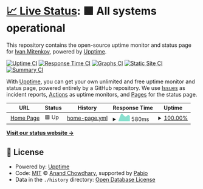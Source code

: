 # [📈 Live Status](https://status.mitenkov.com): <!--live status--> **🟩 All systems operational**

This repository contains the open-source uptime monitor and status page for [Ivan Mitenkov](https://mitenkov.com), powered by [Upptime](https://github.com/upptime/upptime).

[![Uptime CI](https://github.com/MitenkovIvan/upptime/workflows/Uptime%20CI/badge.svg)](https://github.com/MitenkovIvan/upptime/actions?query=workflow%3A%22Uptime+CI%22)
[![Response Time CI](https://github.com/MitenkovIvan/upptime/workflows/Response%20Time%20CI/badge.svg)](https://github.com/MitenkovIvan/upptime/actions?query=workflow%3A%22Response+Time+CI%22)
[![Graphs CI](https://github.com/MitenkovIvan/upptime/workflows/Graphs%20CI/badge.svg)](https://github.com/MitenkovIvan/upptime/actions?query=workflow%3A%22Graphs+CI%22)
[![Static Site CI](https://github.com/MitenkovIvan/upptime/workflows/Static%20Site%20CI/badge.svg)](https://github.com/MitenkovIvan/upptime/actions?query=workflow%3A%22Static+Site+CI%22)
[![Summary CI](https://github.com/MitenkovIvan/upptime/workflows/Summary%20CI/badge.svg)](https://github.com/MitenkovIvan/upptime/actions?query=workflow%3A%22Summary+CI%22)

With [Upptime](https://upptime.js.org), you can get your own unlimited and free uptime monitor and status page, powered entirely by a GitHub repository. We use [Issues](https://github.com/MitenkovIvan/upptime/issues) as incident reports, [Actions](https://github.com/MitenkovIvan/upptime/actions) as uptime monitors, and [Pages](https://status.mitenkov.com) for the status page.

<!--start: status pages-->
<!-- This summary is generated by Upptime (https://github.com/upptime/upptime) -->
<!-- Do not edit this manually, your changes will be overwritten -->
<!-- prettier-ignore -->
| URL | Status | History | Response Time | Uptime |
| --- | ------ | ------- | ------------- | ------ |
| <img alt="" src="https://icons.duckduckgo.com/ip3/mitenkov.com.ico" height="13"> [Home Page](https://mitenkov.com) | 🟩 Up | [home-page.yml](https://github.com/MitenkovIvan/upptime/commits/HEAD/history/home-page.yml) | <details><summary><img alt="Response time graph" src="./graphs/home-page/response-time-week.png" height="20"> 580ms</summary><br><a href="https://status.mitenkov.com/history/home-page"><img alt="Response time 596" src="https://img.shields.io/endpoint?url=https%3A%2F%2Fraw.githubusercontent.com%2FMitenkovIvan%2Fupptime%2FHEAD%2Fapi%2Fhome-page%2Fresponse-time.json"></a><br><a href="https://status.mitenkov.com/history/home-page"><img alt="24-hour response time 470" src="https://img.shields.io/endpoint?url=https%3A%2F%2Fraw.githubusercontent.com%2FMitenkovIvan%2Fupptime%2FHEAD%2Fapi%2Fhome-page%2Fresponse-time-day.json"></a><br><a href="https://status.mitenkov.com/history/home-page"><img alt="7-day response time 580" src="https://img.shields.io/endpoint?url=https%3A%2F%2Fraw.githubusercontent.com%2FMitenkovIvan%2Fupptime%2FHEAD%2Fapi%2Fhome-page%2Fresponse-time-week.json"></a><br><a href="https://status.mitenkov.com/history/home-page"><img alt="30-day response time 535" src="https://img.shields.io/endpoint?url=https%3A%2F%2Fraw.githubusercontent.com%2FMitenkovIvan%2Fupptime%2FHEAD%2Fapi%2Fhome-page%2Fresponse-time-month.json"></a><br><a href="https://status.mitenkov.com/history/home-page"><img alt="1-year response time 609" src="https://img.shields.io/endpoint?url=https%3A%2F%2Fraw.githubusercontent.com%2FMitenkovIvan%2Fupptime%2FHEAD%2Fapi%2Fhome-page%2Fresponse-time-year.json"></a></details> | <details><summary><a href="https://status.mitenkov.com/history/home-page">100.00%</a></summary><a href="https://status.mitenkov.com/history/home-page"><img alt="All-time uptime 99.53%" src="https://img.shields.io/endpoint?url=https%3A%2F%2Fraw.githubusercontent.com%2FMitenkovIvan%2Fupptime%2FHEAD%2Fapi%2Fhome-page%2Fuptime.json"></a><br><a href="https://status.mitenkov.com/history/home-page"><img alt="24-hour uptime 100.00%" src="https://img.shields.io/endpoint?url=https%3A%2F%2Fraw.githubusercontent.com%2FMitenkovIvan%2Fupptime%2FHEAD%2Fapi%2Fhome-page%2Fuptime-day.json"></a><br><a href="https://status.mitenkov.com/history/home-page"><img alt="7-day uptime 100.00%" src="https://img.shields.io/endpoint?url=https%3A%2F%2Fraw.githubusercontent.com%2FMitenkovIvan%2Fupptime%2FHEAD%2Fapi%2Fhome-page%2Fuptime-week.json"></a><br><a href="https://status.mitenkov.com/history/home-page"><img alt="30-day uptime 100.00%" src="https://img.shields.io/endpoint?url=https%3A%2F%2Fraw.githubusercontent.com%2FMitenkovIvan%2Fupptime%2FHEAD%2Fapi%2Fhome-page%2Fuptime-month.json"></a><br><a href="https://status.mitenkov.com/history/home-page"><img alt="1-year uptime 99.45%" src="https://img.shields.io/endpoint?url=https%3A%2F%2Fraw.githubusercontent.com%2FMitenkovIvan%2Fupptime%2FHEAD%2Fapi%2Fhome-page%2Fuptime-year.json"></a></details>

<!--end: status pages-->

[**Visit our status website →**](https://status.mitenkov.com)

## 📄 License

- Powered by: [Upptime](https://github.com/upptime/upptime)
- Code: [MIT](./LICENSE) © [Anand Chowdhary](https://anandchowdhary.com), supported by [Pabio](https://pabio.com)
- Data in the `./history` directory: [Open Database License](https://opendatacommons.org/licenses/odbl/1-0/)

